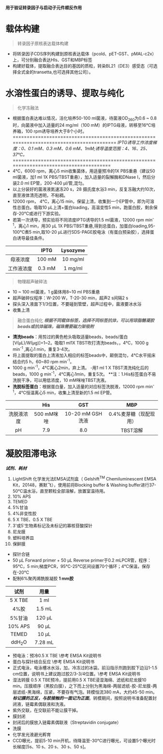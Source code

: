 **用于验证转录因子与启动子元件顺反作用**
# 载体构建
> 转录因子原核表达载体构建
- 将转录因子CDS序列构建到原核表达载体（pcold、pET-GST、pMAL-c2x）上，可分别融合表达HIs、GST和MBP标签
- 构建好载体，提取融合表达目的基因的质粒，转染BL21（DE3）感受态（可选择全式金的transetta,也可选择其他公司）。
# 水溶性蛋白的诱导、提取与纯化
> 化学冻融法
 - 根据蛋白表达难以情况，活化培养50-100 ml菌液，待菌液OD<sub>260</sub>为0.6 ~ 0.8时，向菌液中加入适量的24 mg/ml（100 mM）的IPTG母液，转移至16℃培养箱，100 rpm诱导培养大于8个小时。
========================================================================================
*IPTG诱导工作浓度梯度：0、0.1 mM、0.3 mM、0.6 mM、1mM;诱导温度范围：4、16、25、37℃。*
======================================================================================
- 4℃，6000 rpm，离心5 min收集菌体，用适量预冷的1X PBS重悬（建议50 ml菌液，加1 ml 1X PBS/TBST重悬），加入适量的裂解酶和DNase I，然后分装2.0 ml EP管，200-400 μl/管,混匀。
- 以上分装好的菌液液氮速冻20 s，28 摄氏度水浴3 min，反复冻融大约10次，直至液体清亮透明，不粘稠。
- 12000 rpm， 4℃，离心15 min，保留上清，收集到一个EP管中，即为可溶性总蛋白。吸取10 μL上清+蛋白loading，高温变性5 min，跑蛋白胶，剩余保存-20℃或进行下游实验。
- 若第一次诱导，预实验将不同浓度IPTG诱导的1.5 ml菌液，12000 rpm min<sup>-1</sup>，离心1 min，用30 μL 1X PBS/TBST重悬,得到总蛋白，加蛋白loading,95-100℃煮5 min,取10-20 μL进行SDS-PAGE胶电泳（有蛋白预染胶），选择蛋白诱导最佳条件。

|       |IPTG|Lysozyme
:--:|:-:|:-:
母液浓度|100 mM|10 mg/ml
工作液浓度|0.3 mM|1 mg/ml
> 物理超声破碎法
- 10 ~ 100 ml菌液，1 g菌体用8~10 ml PBS重悬
- 超声破碎仪程序：W-200 W，T-20-30 min，超声2 s间隔2 s
- 探头深入液面下1/3位置，不要碰到管壁，超声过程中，菌液要冰水浴
- 收集上清
> 融合蛋白纯化
 ***根据不同载体标签，选择不同标签抗体，可以用琼脂糖凝胶beads或抗体磁珠，磁珠需要磁力架吸附***
- **清洗beads**：用剪过的黄色枪头吸取适量beads，beads/蛋白[V(μL)/W(μg)]=1~2。吸取1 ml1X TBST吹打清洗beads，，4℃，1000 g min<sup>-1 </sup>,离心1 min，重复3-4次。
- 将上面提取的蛋白上清液加入相应的标签beads中，颠倒混匀，4℃水平摇床结合约5 h，60~80 rpm min<sup>-1</sup>。
- 1000 g min<sup>-1</sup>，4℃离心2min，弃上清。
-用1 ml 1 X TBST清洗纯化后的beads，1000 g min<sup>-1</sup>，4℃离心1min，重复5次。
**注：1.His标签蛋白不易洗脱干净，可以用低浓度，10 mM咪唑TBST洗液。
- **洗脱标签蛋白**：根据蛋白量，加入适量的对应标签洗脱液，12000 rpm min<sup>-1</sup>，4℃恒温离心5 min，收集上清至新的1.5 ml EP管。
 
| |His|GST|MBP
| :-:|:-:|:-:|:-:
|洗脱液浓度|500 mM咪唑|10-20 mM GSH洗液|0.4%麦芽糖（现配现用）
pH|7.9|8.0|TBST溶解
# 凝胶阻滞电泳   
***试剂、耗材***
1. LightShift 化学发光法EMSA试剂盒（ Gelshift<sup>TM</sup> Chemiluminescent EMSA Kit，20148，赛默飞），使用前将Blocking buffer & Washing buffer进行37-50℃温水浴，直至颗粒全部溶解，放置室温待用。
2. 10% APS
3. TEMED
4. 5%甘油
5. 4%非变性胶
6. 5 X TBE、0.5 X TBE
7. 3'或5'生物素标记及未标记的寡核苷酸探针
8. 尼龙膜
9. 塑料培养皿
10. 保鲜膜
- 探针合链
- 50 μL Forward primer + 50 μL Reverse primer于0.2 mLPCR管，程序：95℃，5 min;梯度PCR，95℃-25℃区间设置70个循环；4℃保温，保存在-20℃
- 配制6%聚丙烯酰胺凝胶
**1 mm胶**
  
 试剂|用量
  :-:|:-:|
 5 X TBE|1 ml|
  4%胶|1.5 mL|
  5%甘油|120 μL|
  10% APS|90 μL|
  TEMED|10 μL|
  ddH<sub>2</sub>O|7.28 mL
- 预电泳：预冷0.5 X TBE \\参考 EMSA Kit说明书
- 蛋白与探针结合反应  \\参考 EMSA Kit说明书
- 正式电泳，电泳槽冰水浴，加，冷冻过的冰袋。前沿指示剂跑到胶下边沿1-1.5 cm位置，说明书上建议跑过胶2/3-3/4位置。\\参考 EMSA Kit说明书
- 湿法转膜
0.5 X TBE预冷，提前用0.5 X TBE浸湿海绵、滤纸和尼龙膜10 min。压膜顺序（黑胶白膜），之下而上分别为黑海绵-两层滤纸-胶-尼龙膜-两层滤纸-黑海绵，压紧，不要存有气泡。转模恒流380 mA，大约45-50 min。***标记膜的正反，与胶接触的一面记为正面***。转模期间，按照说明书准备配置封闭液，链霉素偶联液和洗液。
- 紫外交联，在交联前不能让膜干掉。
- 膜封闭
- 封闭后的膜放入链霉素偶联液（Streptavidin conjugate）
- 洗膜
- 化学发光液避光孵育
- CCD曝光，提前5-10 min开机，待降温至-30℃进行曝光，可设置5个曝光时长梯度[5s、10 s、20 s、30 s、50 s]。
